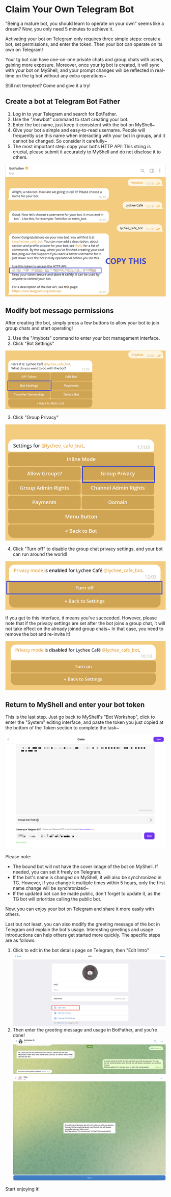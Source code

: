 # Claim Your Own Telegram Bot

"Being a mature bot, you should learn to operate on your own" seems like a dream? Now, you only need 5 minutes to achieve it.

Activating your bot on Telegram only requires three simple steps: create a bot, set permissions, and enter the token. Then your bot can operate on its own on Telegram!

Your tg bot can have one-on-one private chats and group chats with users, gaining more exposure. Moreover, once your tg bot is created, it will sync with your bot on MyShell, and your prompt changes will be reflected in real-time on the tg bot without any extra operations~

Still not tempted? Come and give it a try!

## Create a bot at Telegram Bot Father

1. Log in to your Telegram and search for BotFather.
2. Use the "/newbot" command to start creating your bot.
3. Enter the bot name, just keep it consistent with the bot on MyShell~
4. Give your bot a simple and easy-to-read username. People will frequently use this name when interacting with your bot in groups, and it cannot be changed. So consider it carefully~
5. The most important step: copy your bot's HTTP API! This string is crucial, please submit it accurately to MyShell and do not disclose it to others.

![](<../.gitbook/assets/image (4) (1).png>)

## Modify bot message permissions

After creating the bot, simply press a few buttons to allow your bot to join group chats and start operating!

1. Use the "/mybots" command to enter your bot management interface.
2. Click "Bot Settings"

![](../.gitbook/assets/image.png)

3. Click "Group Privacy"

![](<../.gitbook/assets/image (3) (1).png>)

4. Click "Turn off" to disable the group chat privacy settings, and your bot can run around the world!

![](<../.gitbook/assets/image (2) (1).png>)

If you get to this interface, it means you've succeeded. However, please note that if the privacy settings are set after the bot joins a group chat, it will not take effect on the already joined group chats~ In that case, you need to remove the bot and re-invite it!

![](<../.gitbook/assets/image (1) (1).png>)

## Return to MyShell and enter your bot token

This is the last step. Just go back to MyShell's "Bot Workshop", click to enter the "System" editing interface, and paste the token you just copied at the bottom of the Token section to complete the task~

![](<../.gitbook/assets/image (5).png>)

Please note:

* The bound bot will not have the cover image of the bot on MyShell. If needed, you can set it freely on Telegram.
* If the bot's name is changed on MyShell, it will also be synchronized in TG. However, if you change it multiple times within 5 hours, only the first name change will be synchronized~
* If the updated bot can be made public, don't forget to update it, as the TG bot will prioritize calling the public bot.

Now, you can enjoy your bot on Telegram and share it more easily with others.

Last but not least, you can also modify the greeting message of the bot in Telegram and explain the bot's usage. Interesting greetings and usage introductions can help others get started more quickly. The specific steps are as follows:

1. Click to edit in the bot details page on Telegram, then "Edit Intro"\
   ![](<../.gitbook/assets/image (2).png>)
2. Then enter the greeting message and usage in BotFather, and you're done!\
   ![](<../.gitbook/assets/image (3) (2).png>)\
   ![](<../.gitbook/assets/image (1) (2).png>)

Start enjoying it!